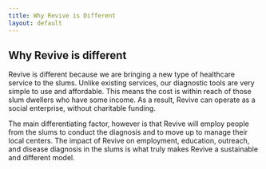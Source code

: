 ```yaml
---
title: Why Revive is Different
layout: default
---
```

<h2>Why Revive is different</h2>

Revive is different because we are bringing a new type of healthcare service to the slums. Unlike existing services, our diagnostic tools are very simple to use and affordable. This means the cost is within reach of those slum dwellers who have some income. As a result, Revive can operate as a social enterprise, without charitable funding. 


The main differentiating factor, however is that Revive will employ people from the slums to conduct the diagnosis and to move up to manage their local centers. The impact of Revive on employment, education, outreach, and disease diagnosis in the slums is what truly makes Revive a sustainable and different model.
